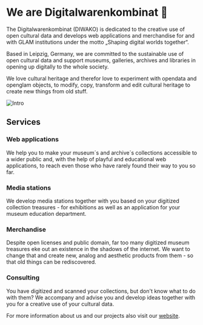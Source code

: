 # We are Digitalwarenkombinat 👋

The Digitalwarenkombinat (DIWAKO) is dedicated to the creative use of open cultural data and develops web applications and merchandise for and with GLAM institutions under the motto „Shaping digital worlds together“. 

Based in Leipzig, Germany, we are committed to the sustainable use of open cultural data and support museums, galleries, archives and libraries in opening up digitally to the whole society. 

We love cultural heritage and therefor love to experiment with opendata and openglam objects, to modify, copy, transform and edit cultural heritage to create new things from old stuff.

![Intro](https://digitalwarenkombinat.de/image.png)

## Services

### Web applications
We help you to make your museum´s and archive´s collections accessible to a wider public and, with the help of playful and educational web applications, to reach even those who have rarely found their way to you so far.

### Media stations
We develop media stations together with you based on your digitized collection treasures - for exhibitions as well as an application for your museum education department.

### Merchandise
Despite open licenses and public domain, far too many digitized museum treasures eke out an existence in the shadows of the internet. We want to change that and create new, analog and aesthetic products from them - so that old things can be rediscovered.

### Consulting
You have digitized and scanned your collections, but don't know what to do with them? We accompany and advise you and develop ideas together with you for a creative use of your cultural data.

For more information about us and our projects also visit our [website](https://www.digitalwarenkombinat.de/english/).

